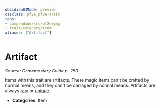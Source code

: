 ```yaml
---
obsidianUIMode: preview
cssclass: pf2e,pf2e-trait
tags:
- compendium/src/pf2e/gmg
- trait/category/item
aliases: ["Artifact"]
---
```

# Artifact  
*Source: Gamemastery Guide p. 250*  

Items with this trait are artifacts. These magic items can't be crafted by normal means, and they can't be damaged by normal means. Artifacts are always [rare](rare.md) or [unique](unique.md).

- **Categories**: Item
